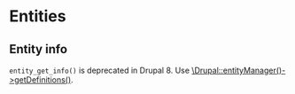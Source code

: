 # Entities

## Entity info

`entity_get_info()` is deprecated in Drupal 8. Use [\Drupal::entityManager()->getDefinitions()](https://www.drupal.org/node/1929006).
